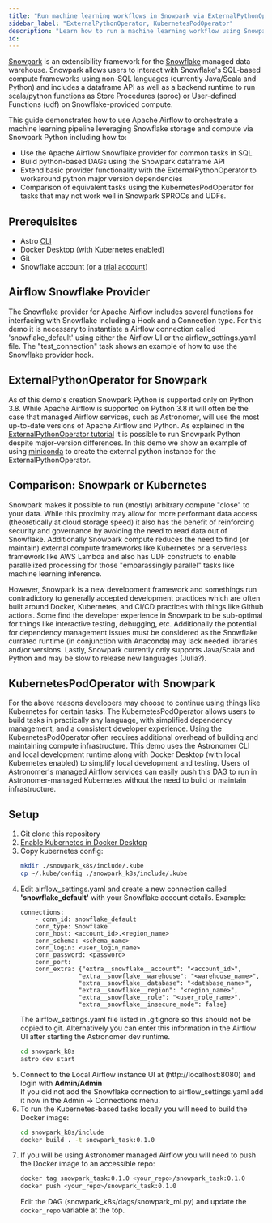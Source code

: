 ```yaml
---
title: "Run machine learning workflows in Snowpark via ExternalPythonOperator and/or KubernetesPodOperator"
sidebar_label: "ExternalPythonOperator, KubernetesPodOperator"
description: "Learn how to run a machine learning workflow using Snowpark dataframe API, stored procedures and user-defined functions as well as Kubernetes pods in Apache Airflow."
id: 
---
```


[Snowpark](https://docs.snowflake.com/en/developer-guide/snowpark/python/index.html) is an extensibility framework for the [Snowflake](https://www.snowflake.com/) managed data warehouse.  Snowpark allows users to interact with Snowflake's SQL-based compute frameworks using non-SQL languages (currently Java/Scala and Python) and includes a dataframe API as well as a backend runtime to run  scala/python functions as Store Procedures (sproc) or User-defined Functions (udf) on Snowflake-provided compute.

This guide demonstrates how to use Apache Airflow to orchestrate a machine learning pipeline leveraging Snowflake storage and compute via Snowpark Python including how to:  
  
- Use the Apache Airflow Snowflake provider for common tasks in SQL
- Build python-based DAGs using the Snowpark dataframe API
- Extend basic provider functionality with the ExternalPythonOperator to workaround python major version dependencies
- Comparison of equivalent tasks using the KubernetesPodOperator for tasks that may not work well in Snowpark SPROCs and UDFs.

## Prerequisites  
  
- Astro [CLI](https://docs.astronomer.io/astro/cli/get-started)
- Docker Desktop (with Kubernetes enabled)
- Git
- Snowflake account (or a [trial account](https://signup.snowflake.com/))

## Airflow Snowflake Provider  
  
The Snowflake provider for Apache Airflow includes several functions for interfacing with Snowflake including a Hook and a Connection type.  For this demo it is necessary to instantiate a Airflow connection called 'snowflake_default' using either the Airflow UI or the airflow_settings.yaml file.  The "test_connection" task shows an example of how to use the Snowflake provider hook.

## ExternalPythonOperator for Snowpark  
  
As of this demo's creation Snowpark Python is supported only on Python 3.8.  While Apache Airflow is supported on Python 3.8 it will often be the case that managed Airflow services, such as Astronomer, will use the most up-to-date versions of Apache Airflow and Python.  As explained in the [ExternalPythonOperator tutorial](https://github.com/astronomer/docs/blob/pythonvirtualenv-tutorial/learn/external-python-operator.md) it is possible to run Snowpark Python despite major-version differences.  In this demo we show an example of using [miniconda](https://docs.conda.io/en/latest/miniconda.html) to create the external python instance for the ExternalPythonOperator.

## Comparison: Snowpark or Kubernetes  
  
Snowpark makes it possible to run (mostly) arbitrary compute "close" to your data.  While this proximity may allow for more performant data access (theoretically at cloud storage speed) it also has the benefit of reinforcing security and governance by avoiding the need to read data out of Snowflake.  Additionally Snowpark compute reduces the need to find (or maintain) external compute frameworks like Kubernetes or a serverless framework like AWS Lambda and also has UDF constructs to enable parallelized processing for those "embarassingly parallel" tasks like machine learning inference.

However, Snowpark is a new development framework and somethings run contradictory to generally accepted development practices which are often built around Docker, Kubernetes, and CI/CD practices with things like Github actions.  Some find the developer experience in Snowpark to be sub-optimal for things like interactive testing, debugging, etc.  Additionally the potential for dependency management issues must be considered as the Snowflake currated runtime (in conjunction with Anaconda) may lack needed libraries and/or versions.  Lastly, Snowpark currently only supports Java/Scala and Python and may be slow to release new languages (Julia?).

## KubernetesPodOperator with Snowpark  
  
For the above reasons developers may choose to continue using things like Kubernetes for certain tasks. The KubernetesPodOperator allows users to build tasks in practically any language, with simplified dependency management, and a consistent developer experience.  Using the KubernetesPodOperator often requires additional overhead of building and maintaining compute infrastructure.  This demo uses the Astronomer CLI and local development runtime along with Docker Desktop (with local Kubernetes enabled) to simplify local development and testing.  Users of Astronomer's managed Airflow services can easily push this DAG to run in Astronomer-managed Kubernetes without the need to build or maintain infrastructure.

## Setup  
  
1. Git clone this repository
2. [Enable Kubernetes in Docker Desktop](https://docs.docker.com/desktop/kubernetes/)
3. Copy kubernetes config:  
    ```sh
    mkdir ./snowpark_k8s/include/.kube
    cp ~/.kube/config ./snowpark_k8s/include/.kube
    ```
4. Edit airflow_settings.yaml and create a new connection called **'snowflake_default'** with your Snowflake account details.  Example:  
    ```text
    connections:
        - conn_id: snowflake_default
        conn_type: Snowflake
        conn_host: <account_id>.<region_name>
        conn_schema: <schema_name>
        conn_login: <user_login_name>
        conn_password: <password>
        conn_port:
        conn_extra: {"extra__snowflake__account": "<account_id>", 
                    "extra__snowflake__warehouse": "<warehouse_name>", 
                    "extra__snowflake__database": "<database_name>", 
                    "extra__snowflake__region": "<region_name>", 
                    "extra__snowflake__role": "<user_role_name>", 
                    "extra__snowflake__insecure_mode": false}
    ```  
    The airflow_settings.yaml file listed in .gitignore so this should not be copied to git.  Alternatively you can enter this information in the Airflow UI after starting the Astronomer dev runtime.  
    ```sh
    cd snowpark_k8s
    astro dev start
    ```  
6. Connect to the Local Airflow instance UI at (http://localhost:8080) and login with **Admin/Admin**  
    If you did not add the Snowflake connection to airflow_settings.yaml add it now in the Admin -> Connections menu.  
7. To run the Kubernetes-based tasks locally you will need to build the Docker image:  
    ```sh
    cd snowpark_k8s/include
    docker build . -t snowpark_task:0.1.0
    ```
8. If you will be using Astronomer managed Airflow you will need to push the Docker image to an accessible repo:
    ```sh
    docker tag snowpark_task:0.1.0 <your_repo>/snowpark_task:0.1.0 
    docker push <your_repo>/snowpark_task:0.1.0
    ```  
    Edit the DAG \(snowpark_k8s/dags/snowpark_ml.py\) and update the `docker_repo` variable at the top.